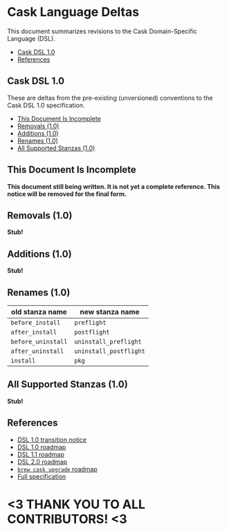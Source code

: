 # Cask Language Deltas

This document summarizes revisions to the Cask Domain-Specific Language (DSL).

 * [Cask DSL 1.0](#cask-dsl-10)
 * [References](#references)


## Cask DSL 1.0

These are deltas from the pre-existing (unversioned) conventions to the
Cask DSL 1.0 specification.

 * [This Document Is Incomplete](#this-document-is-incomplete)
 * [Removals (1.0)](#removals-10)
 * [Additions (1.0)](#additions-10)
 * [Renames (1.0)](#renames-10)
 * [All Supported Stanzas (1.0)](#all-supported-stanzas-10)


## This Document Is Incomplete

**This document still being written.  It is not yet a complete reference.
This notice will be removed for the final form.**


## Removals (1.0)

**Stub!**


## Additions (1.0)

**Stub!**


## Renames (1.0)

| old stanza name    | new stanza name
| -------------------|----------------
| `before_install`   | `preflight`
| `after_install`    | `postflight`
| `before_uninstall` | `uninstall_preflight`
| `after_uninstall`  | `uninstall_postflight`
| `install`          | `pkg`


## All Supported Stanzas (1.0)

**Stub!**


## References

 * [DSL 1.0 transition notice](https://github.com/caskroom/homebrew-cask/issues/5890)
 * [DSL 1.0 roadmap](https://github.com/caskroom/homebrew-cask/issues/4688)
 * [DSL 1.1 roadmap](https://github.com/caskroom/homebrew-cask/issues/5586)
 * [DSL 2.0 roadmap](https://github.com/caskroom/homebrew-cask/issues/5592)
 * [`brew cask upgrade` roadmap](https://github.com/caskroom/homebrew-cask/issues/4678)
 * [Full specification](CASK_LANGUAGE_REFERENCE.md)

# <3 THANK YOU TO ALL CONTRIBUTORS! <3
